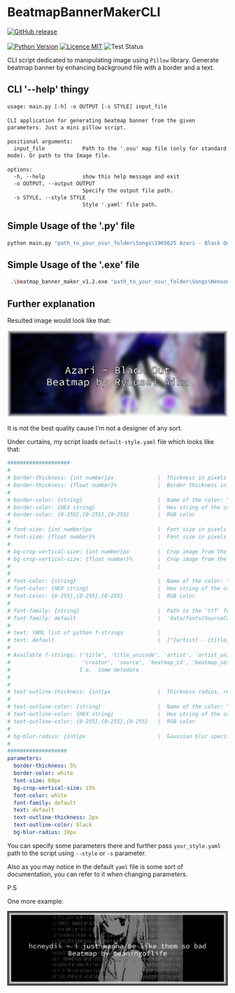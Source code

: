 # BeatmapBannerMakerCLI
[![GitHub release](https://img.shields.io/github/release/ZyMa-1/BeatmapBannerMakerCLI.svg?style=for-the-badge&logo=github)](https://github.com/ZyMa-1/BeatmapBannerMakerCLI/releases/latest) 
<br>
<br>
[![Python Version](https://img.shields.io/badge/Python-3.10-blue.svg)](https://www.python.org/downloads/release/python-310/)
[![Licence MIT](https://img.shields.io/badge/License-MIT-purple.svg)](/LICENCE)
![Test Status](https://github.com/ZyMa-1/BeatmapBannerMakerCLI/actions/workflows/tests.yml/badge.svg?branch=main)


CLI script dedicated to manipulating image using `Pillow` library.
Generate beatmap banner by enhancing background file with a border and a text.

## CLI '--help' thingy
 
```
usage: main.py [-h] -o OUTPUT [-s STYLE] input_file 

CLI application for generating beatmap banner from the given parameters. Just a mini pillow script.

positional arguments:
  input_file            Path to the '.osu' map file (only for standard mode). Or path to the Image file.

options:
  -h, --help            show this help message and exit
  -o OUTPUT, --output OUTPUT
                        Specify the output file path.
  -s STYLE, --style STYLE
                        Style '.yaml' file path.
```


## Simple Usage of the '.py' file

```bash
python main.py "path_to_your_osu!_folder\Songs\1965625 Azari - Black Out\Azari - Black Out (Ryuusei Aika) [----].osu" --output res/result2.png
```

## Simple Usage of the '.exe' file

```bash
 .\beatmap_banner_maker_v1.2.exe "path_to_your_osu!_folder\Songs\Hensonn - Sahara (SMOKELIND) [X].osu" -o res/test.png
```

## Further explanation

Resulted image would look like that:

![Result](readme_images/result2.png)

It is not the best quality cause I'm not a designer of any sort.

Under curtains, my script loads `default-style.yaml` file which looks like that:

```yaml
####################
#
# border-thickness: {int number}px              |  Thickness in pixels
# border-thickness: {float number}%             |  Border thickness in pixels relative to min(width, height)
#
# border-color: {string}                        |  Name of the color: "black", "white", etc.
# border-color: {HEX string}                    |  Hex string of the color. For example #4287f5, #ffffff, etc.
# border-color: {0-255},{0-255},{0-255}         |  RGB color
#
# font-size: {int number}px                     |  Font size in pixels
# font-size: {float number}%                    |  Font size in pixels relative to min(width, height)
#
# bg-crop-vertical-size: {int number}px         |  Crop image from the top and the bottom by a given amount of pixels
# bg-crop-vertical-size: {float number}%        |  Crop image from the top and the bottom by a given amount of pixels
#                                               |                                       relative to min(width, height)
#
# font-color: {string}                          |  Name of the color: "black", "white", etc.
# font-color: {HEX string}                      |  Hex string of the color. For example #4287f5, #ffffff, etc.
# font-color: {0-255},{0-255},{0-255}           |  RGB color
#
# font-family: {string}                         |  Path to the 'ttf' font file
# font-family: default                          |  'data/fonts/SourceCodePro-Regular.ttf'
#
# text: YAML list of python f-strings           |
# text: default                                 |  ["{artist} - {title}", "Beatmap by {creator}"]
#
# Available f-strings: ('title', 'title_unicode', 'artist', 'artist_unicode',
#                       'creator', 'source', 'beatmap_id', 'beatmap_set_id')
#                      I.e.  Some metadata
#
#
# text-outline-thickness: {int}px               |  Thickness radius, recommended to specify it in px
#
# text-outline-color: {string}                  |  Name of the color: "black", "white", etc.
# text-outline-color: {HEX string}              |  Hex string of the color. For example #4287f5, #ffffff, etc.
# text-outline-color: {0-255},{0-255},{0-255}   |  RGB color
#
# bg-blur-radius: {int}px                       |  Gaussian blur specified in px
#
###################
parameters:
  border-thickness: 5%
  border-color: white
  font-size: 60px
  bg-crop-vertical-size: 15%
  font-color: white
  font-family: default
  text: default
  text-outline-thickness: 2px
  text-outline-color: black
  bg-blur-radius: 10px
```

You can specify some parameters there and further pass `your_style.yaml` path to the script using `--style` or `-s` parameter.  
  
Also as you may notice in the default `yaml` file is some sort of documentation, you can refer to it when changing parameters.


P.S

One more example:

![Result](readme_images/result1.png)
